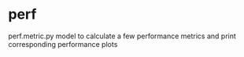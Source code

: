 # perf
perf.metric.py model to calculate a few performance metrics and print corresponding performance plots
